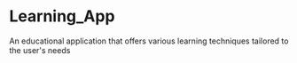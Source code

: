# Learning_App
An educational application that offers various learning techniques tailored to the user's needs
